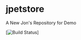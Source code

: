 # jpetstore
A New Jon's Repository for Demo

[![Build Status](http://localhost:8090/buildStatus/icon?job=git_prueba&build=49)]


